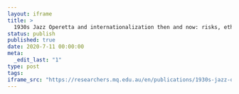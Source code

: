 ```yaml
---
layout: iframe
title: >
  1930s Jazz Operetta and internationalization then and now: risks, ethics, aesthetics
status: publish
published: true
date: 2020-7-11 00:00:00
meta:
  _edit_last: "1"
type: post
tags:
iframe_src: "https://researchers.mq.edu.au/en/publications/1930s-jazz-operetta-and-internationalization-then-and-now-risks-e"
---
```

        
